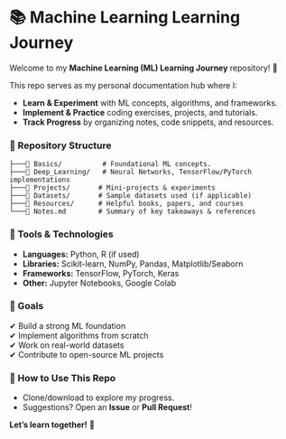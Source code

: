 # **📚 Machine Learning Learning Journey**  

Welcome to my **Machine Learning (ML) Learning Journey** repository! 🚀  

This repo serves as my personal documentation hub where I:  
- **Learn & Experiment** with ML concepts, algorithms, and frameworks.  
- **Implement & Practice** coding exercises, projects, and tutorials.  
- **Track Progress** by organizing notes, code snippets, and resources.  

### **📂 Repository Structure**  
```  
├───📁 Basics/          # Foundational ML concepts.  
├───📁 Deep_Learning/   # Neural Networks, TensorFlow/PyTorch implementations  
├───📁 Projects/       # Mini-projects & experiments  
├───📁 Datasets/       # Sample datasets used (if applicable)  
├───📁 Resources/      # Helpful books, papers, and courses  
└───📝 Notes.md        # Summary of key takeaways & references  
```  

### **🔧 Tools & Technologies**  
- **Languages:** Python, R (if used)  
- **Libraries:** Scikit-learn, NumPy, Pandas, Matplotlib/Seaborn  
- **Frameworks:** TensorFlow, PyTorch, Keras  
- **Other:** Jupyter Notebooks, Google Colab  

### **🎯 Goals**  
✔ Build a strong ML foundation  
✔ Implement algorithms from scratch  
✔ Work on real-world datasets  
✔ Contribute to open-source ML projects  

### **📌 How to Use This Repo**  
- Clone/download to explore my progress.  
- Suggestions? Open an **Issue** or **Pull Request**!  

**Let’s learn together!** 🌟  
